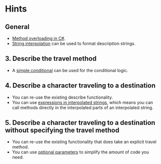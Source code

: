 # Hints

## General

- [Method overloading in C#][member-overloading].
- [String interpolation][string-interpolation] can be used to format description strings.

## 3. Describe the travel method

- A [simple conditional][if-statement] can be used for the conditional logic.

## 4. Describe a character traveling to a destination

- You can re-use the existing describe functionality.
- You can use [expressions in interpolated strings][string-interpolation-expressions], which means you can call methods directly in the interpolated parts of an interpolated string.

## 5. Describe a character traveling to a destination without specifying the travel method

- You can re-use the existing functionality that does take an explicit travel method.
- You can use [optional parameters][optional-arguments] to simplify the amount of code you need.

[member-overloading]: https://docs.microsoft.com/en-us/dotnet/standard/design-guidelines/member-overloading
[optional-arguments]: https://docs.microsoft.com/en-us/dotnet/csharp/programming-guide/classes-and-structs/named-and-optional-arguments#optional-arguments
[string-interpolation]: https://csharp.net-tutorials.com/operators/the-string-interpolation-operator/
[string-interpolation-expressions]: https://csharp.net-tutorials.com/operators/the-string-interpolation-operator/#aelm5419
[if-statement]: https://csharp.net-tutorials.com/control-structures/if-statement/
